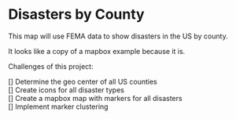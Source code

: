 Disasters by County
===================

This map will use FEMA data to show disasters in the US by county. 

It looks like a copy of a mapbox example because it is.  


Challenges of this project:

[] Determine the geo center of all US counties  
[] Create icons for all disaster types  
[] Create a mapbox map with markers for all disasters  
[] Implement marker clustering  